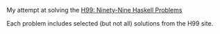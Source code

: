 My attempt at solving the <a href="https://www.haskell.org/haskellwiki/H-99:_Ninety-Nine_Haskell_Problems">
H99: Ninety-Nine Haskell Problems</a>

Each problem includes selected (but not all) solutions from the H99 site.

